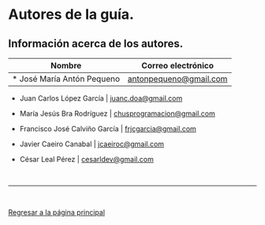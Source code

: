 # Autores de la guía.

## Información acerca de los autores.

|     Nombre                  |      Correo electrónico     |
|:---------------------------:|:---------------------------:|
* José María Antón Pequeno      | antonpequeno@gmail.com

* Juan Carlos López García      | juanc.doa@gmail.com

* María Jesús Bra Rodríguez     | chusprogramacion@gmail.com

* Francisco José Calviño García | frjcgarcia@gmail.com

* Javier Caeiro Canabal         | jcaeiroc@gmail.com

* César Leal Pérez              | cesarldev@gmail.com

<br>

---

<br>

[Regresar a la página principal](../README.md)


